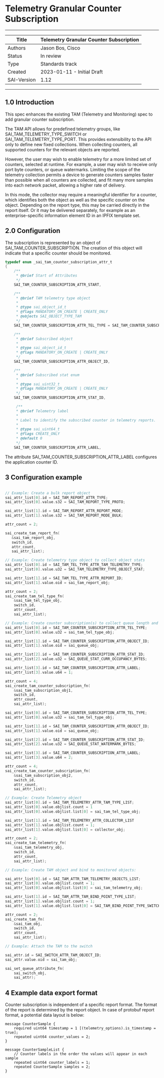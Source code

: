 #  Telemetry Granular Counter Subscription
-------------------------------------------------------------------------------
 Title       | Telemetry Granular Counter Subscription
-------------|-----------------------------------------------------------------
 Authors     | Jason Bos, Cisco
 Status      | In review
 Type        | Standards track
 Created     | 2023-01-11 - Initial Draft
 SAI-Version | 1.12
-------------------------------------------------------------------------------


## 1.0  Introduction

This spec enhances the existing TAM (Telemetry and Monitoring) spec to add granular counter subscription.

The TAM API  allows for predefined telemetry groups, like SAI_TAM_TELEMETRY_TYPE_SWITCH or SAI_TAM_TELEMETRY_TYPE_PORT. This provides extensibility to the API only to define new fixed collections. When collecting counters, all supported counters for the relevant objects are reported.

However, the user may wish to enable telemetry for a more limited set of counters, selected at runtime. For example, a user may wish to receive only port byte counters, or queue watermarks. Limiting the scope of the telemetry collection permits a device to generate counters samples faster than possible when all counters are collected, and fit many more samples into each network packet, allowing a higher rate of delivery.

In this mode, the collector may require a meaningful identifier for a counter, which identifies both the object as well as the specific counter on the object.
Depending on the report type, this may be carried directly in the report itself. Or it may be delivered separately, for example as an enterprise-specific
information element ID in an IPFIX template set.

## 2.0 Configuration

The subscription is represented by an object of SAI_TAM_COUNTER_SUBSCRIPTION. The creation of this object will indicate that a specific counter should be monitored.

```c
typedef enum _sai_tam_counter_subscription_attr_t
{
    /**
     * @brief Start of Attributes
     */
    SAI_TAM_COUNTER_SUBSCRIPTION_ATTR_START,

    /**
     * @brief TAM telemetry type object
     *
     * @type sai_object_id_t
     * @flags MANDATORY_ON_CREATE | CREATE_ONLY
     * @objects SAI_OBJECT_TYPE_TAM
     */
    SAI_TAM_COUNTER_SUBSCRIPTION_ATTR_TEL_TYPE = SAI_TAM_COUNTER_SUBSCRIPTION_ATTR_START,

    /**
     * @brief Subscribed object
     *
     * @type sai_object_id_t
     * @flags MANDATORY_ON_CREATE | CREATE_ONLY
     */
    SAI_TAM_COUNTER_SUBSCRIPTION_ATTR_OBJECT_ID,

    /**
     * @brief Subscribed stat enum
     *
     * @type sai_uint32_t
     * @flags MANDATORY_ON_CREATE | CREATE_ONLY
     */
    SAI_TAM_COUNTER_SUBSCRIPTION_ATTR_STAT_ID,

     /**
     * @brief Telemetry label
     *
     * Label to identify the subscribed counter in telemetry reports.
     *
     * @type sai_uint64_t
     * @flags CREATE_ONLY
     * @default 0
     */
    SAI_TAM_COUNTER_SUBSCRIPTION_ATTR_LABEL,
```

The attribute SAI_TAM_COUNTER_SUBSCRIPTION_ATTR_LABEL configures the application counter ID.


## 3 Configuration example

```c

// Example: Create a bulk report object
sai_attr_list[0].id = SAI_TAM_REPORT_ATTR_TYPE;
sai_attr_list[0].value.s32 = SAI_TAM_REPORT_TYPE_PROTO;

sai_attr_list[1].id = SAI_TAM_REPORT_ATTR_REPORT_MODE;
sai_attr_list[1].value.s32 = SAI_TAM_REPORT_MODE_BULK;

attr_count = 2;

sai_create_tam_report_fn(
   &sai_tam_report_obj,
   switch_id,
   attr_count,
   sai_attr_list);

// Example: Create telemetry type object to collect object stats
sai_attr_list[0].id = SAI_TAM_TEL_TYPE_ATTR_TAM_TELEMETRY_TYPE;
sai_attr_list[0].value.u32 = SAI_TAM_TELEMETRY_TYPE_OBJECT_STAT;

sai_attr_list[1].id = SAI_TAM_TEL_TYPE_ATTR_REPORT_ID;
sai_attr_list[1].value.oid = sai_tam_report_obj;

attr_count = 2;
sai_create_tam_tel_type_fn(
    &sai_tam_tel_type_obj,
    switch_id,
    attr_count,
    sai_attr_list);

// Example: Create counter subscription(s) to collect queue length and watermark
sai_attr_list[0].id = SAI_TAM_COUNTER_SUBSCRIPTION_ATTR_TEL_TYPE;
sai_attr_list[0].value.u32 = sai_tam_tel_type_obj;

sai_attr_list[1].id = SAI_TAM_COUNTER_SUBSCRIPTION_ATTR_OBJECT_ID;
sai_attr_list[1].value.oid = sai_queue_obj;

sai_attr_list[2].id = SAI_TAM_COUNTER_SUBSCRIPTION_ATTR_STAT_ID;
sai_attr_list[2].value.u32 = SAI_QUEUE_STAT_CURR_OCCUPANCY_BYTES;

sai_attr_list[3].id = SAI_TAM_COUNTER_SUBSCRIPTION_ATTR_LABEL;
sai_attr_list[3].value.u64 = 1;

attr_count = 4;
sai_create_tam_counter_subscription_fn(
    &sai_tam_subscription_obj1,
    switch_id,
    attr_count,
    sai_attr_list);

sai_attr_list[0].id = SAI_TAM_COUNTER_SUBSCRIPTION_ATTR_TEL_TYPE;
sai_attr_list[0].value.u32 = sai_tam_tel_type_obj;

sai_attr_list[1].id = SAI_TAM_COUNTER_SUBSCRIPTION_ATTR_OBJECT_ID;
sai_attr_list[1].value.oid = sai_queue_obj;

sai_attr_list[2].id = SAI_TAM_COUNTER_SUBSCRIPTION_ATTR_STAT_ID;
sai_attr_list[2].value.u32 = SAI_QUEUE_STAT_WATERMARK_BYTES;

sai_attr_list[3].id = SAI_TAM_COUNTER_SUBSCRIPTION_ATTR_LABEL;
sai_attr_list[3].value.u64 = 2;

attr_count = 4;
sai_create_tam_counter_subscription_fn(
    &sai_tam_subscription_obj2,
    switch_id,
    attr_count,
    sai_attr_list);

// Example: Create Telemetry object
sai_attr_list[0].id = SAI_TAM_TELEMETRY_ATTR_TAM_TYPE_LIST;
sai_attr_list[0].value.objlist.count = 1
sai_attr_list[0].value.objlist.list[0] = sai_tam_tel_type_obj;

sai_attr_list[1].id = SAI_TAM_TELEMETRY_ATTR_COLLECTOR_LIST
sai_attr_list[1].value.objlist.count = 1;
sai_attr_list[1].value.objlist.list[0] = collector_obj;

attr_count = 2;
sai_create_tam_telemetry_fn(
    &sai_tam_telemetry_obj,
    switch_id,
    attr_count,
    sai_attr_list);

// Example: Create TAM object and bind to monitored objects:

sai_attr_list[0].id = SAI_TAM_ATTR_TAM_TELEMETRY_OBJECTS_LIST;
sai_attr_list[0].value.objlist.count = 1;
sai_attr_list[0].value.objlist.list[0] = sai_tam_telemetry_obj;

sai_attr_list[1].id = SAI_TAM_ATTR_TAM_BIND_POINT_TYPE_LIST;
sai_attr_list[1].value.objlist.count = 1;
sai_attr_list[1].value.objlist.list[0] = SAI_TAM_BIND_POINT_TYPE_SWITCH;

attr_count = 2;
sai_create_tam_fn(
    &sai_tam_obj,
    switch_id,
    attr_count,
    sai_attr_list);

// Example: Attach the TAM to the switch

sai_attr.id = SAI_SWITCH_ATTR_TAM_OBJECT_ID;
sai_attr.value.oid = sai_tam_obj;

sai_set_queue_attribute_fn(
    sai_switch_obj,
    sai_attr);
```

## 4 Example data export format

Counter subscription is independent of a specific report format. The format of the report is determined by the report object. In case of protobuf report format, a potential data layout is below:

```
message CounterSample {
    required uint64 timestamp = 1 [(telemetry_options).is_timestamp = true];
    repeated uint64 counter_values = 2;
}

message CounterSampleList {
    // Counter labels in the order the values will appear in each sample
    repeated uint64 counter_labels = 1;
    repeated CounterSample samples = 2;
}
```


